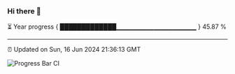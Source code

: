 ### Hi there 👋

⏳ Year progress { █████████████▁▁▁▁▁▁▁▁▁▁▁▁▁▁▁▁▁ } 45.87 %

---

⏰ Updated on Sun, 16 Jun 2024 21:36:13 GMT

![Progress Bar CI](https://github.com/IshwaranRudhara/GIT-ACTION/workflows/Progress%20Bar%20CI/badge.svg)
